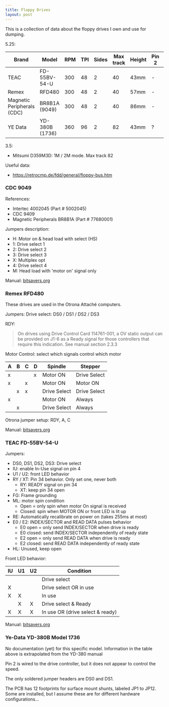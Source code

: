 ```yaml
---
title: Floppy Drives
layout: post
---
```


This is a collection of data about the floppy drives I own and use for dumping.

5.25:

<div class="table-wrapper" markdown="block">

| Brand                      | Model          | RPM | TPI | Sides | Max track | Height | Pin 2 | Pin 4  | Pin 34 |
| -------------------------- | -------------- | --- | --- | ----- |---------- | ------ | ----- | ------ | ------ |
| TEAC                       | FD-55BV-54-U   | 300 | 48  | 2     |  40       | 43mm   |   -   | In Use | Ready  |
| Remex                      | RFD480         | 300 | 48  | 2     |  40       | 57mm   |   -   |   -    | Ready  |
| Magnetic Peripherals (CDC) | BR8B1A (9049)  | 300 | 48  | 2     |  40       | 86mm   |   -   | In Use |   -    |
| YE Data                    | YD-380B (1736) | 360 | 96  | 2     |  82       | 43mm   |   ?   | In Use | Ready  |

</div>

3.5:
* Mitsumi D359M3D: 1M / 2M mode. Max track 82

Useful data:
* <https://retrocmp.de/fdd/general/floppy-bus.htm>

### CDC 9049

References:
* Intertec 4002045 (Part # 5002045)
* CDC 9409
* Magnetic Peripherals BR8B1A (Part # 77680001)

Jumpers description:
* H: Motor on & head load with select (HS)
* 1: Drive select 1
* 2: Drive select 2
* 3: Drive select 3
* X: Multiplex opt
* 4: Drive select 4
* M: Head load with 'motor on' signal only

Manual: [bitsavers.org](https://bitsavers.org/pdf/cdc/discs/floppy/77653379_Flexible_Disk_Drive_Model_9409_Product_Specification_Dec80.pdf)

### Remex RFD480

These drives are used in the Otrona Attaché computers.

Jumpers:
Drive select: DS0 / DS1 / DS2 / DS3

RDY:
> On drives using Drive Control Card 114761-001, a OV static output can be provided on J1-6 as a Ready signal for those controllers that require this indication.
See manual section 2.3.3

Motor Control: select which signals control which motor

| A | B | C | D | Spindle      | Stepper      |
| - | - | - | - | ------------ | ------------ |
| x |   |   | x | Motor ON     | Drive Select |
| x |   | x |   | Motor ON     | Motor ON     |
|   | x | x |   | Drive Select | Drive Select |
| x |   |   |   | Motor ON     | Always       |
|   | x |   |   | Drive Select | Always       |

Otrona jumper setup: RDY, A, C

Manual: [bitsavers.org](http://bitsavers.org/pdf/remex/floppy/Remex_RFD480_RFD960_Product_Reference_Manual.pdf)

### TEAC FD-55BV-54-U

Jumpers:
- DS0, DS1, DS2, DS3: Drive select
- IU: enable In-Use signal on pin 4
- U1 / U2: front LED behavior
- RY / XT: Pin 34 behavior. Only set one, never both
  - RY: READY signal on pin 34
  - XT: keep pin 34 open
- FG: Frame grounding
- ML: motor spin condition
  - Open = only spin when motor On signal is received
  - Closed: spin when MOTOR ON or front LED is lit up
- RE: Automatically recalibrate on power on (takes 255ms at most)
- E0 / E2: INDEX/SECTOR and READ DATA pulses behavior
  - E0 open = only send INDEX/SECTOR when drive is ready
  - E0 closed: send INDEX/SECTOR independently of ready state
  - E2 open = only send READ DATA when drive is ready
  - E2 closed: send READ DATA independently of ready state
- HL: Unused, keep open

Front LED behavior:

| IU | U1 | U2 | Condition                        |
| -- | -- | -- | -------------------------------- |
|    |    |    | Drive select                     |
|  X |    |    | Drive select OR in use           |
|  X |  X |    | In use                           |
|    |  X |  X | Drive select & Ready             |
|  X |  X |  X | In use OR (drive select & ready) |

Manual: [bitsavers.org](http://bitsavers.org/pdf/teac/FD-55BV_Specification.pdf)

### Ye-Data YD-380B Model 1736

No documentation (yet) for this specific model. Information in the table above is extrapolated from the YD-380 manual

Pin 2 is wired to the drive controller, but it does not appear to control the speed.

The only soldered jumper headers are DS0 and DS1.

The PCB has 12 footprints for surface mount shunts, labeled JP1 to JP12.
Some are installed, but I assume these are for different hardware configurations...
